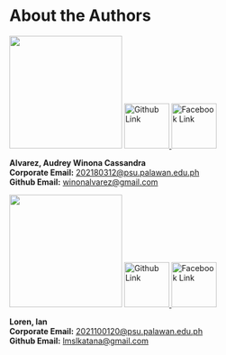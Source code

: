 # About the Authors

<img src="https://avatars.githubusercontent.com/u/179007837?s=400&u=42b2e4fbca008ec6e7a74fc4a7a817e590917918&v=4" width="200">

<a href="https://github.com/usernamewin">
    <img src="https://github.com/gauravghongde/social-icons/blob/master/PNG/Color/Github.png?raw=true" alt="Github Link" width="80">
</a>
<a href="https://www.facebook.com/winavrz">
    <img src="https://github.com/gauravghongde/social-icons/blob/master/PNG/Color/Facebook.png?raw=true" alt="Facebook Link" width="80">
</a>

**Alvarez, Audrey Winona Cassandra**  
**Corporate Email:** 202180312@psu.palawan.edu.ph  
**Github Email:** winonalvarez@gmail.com

<img src="https://avatars.githubusercontent.com/u/179795344?v=4" width="200">

<a href="https://github.com/urthemang">
    <img src="https://github.com/gauravghongde/social-icons/blob/master/PNG/Color/Github.png?raw=true" alt="Github Link" width="80">
</a>
<a href="https://www.facebook.com/Yanyanlrn">
    <img src="https://github.com/gauravghongde/social-icons/blob/master/PNG/Color/Facebook.png?raw=true" alt="Facebook Link" width="80">
</a>

**Loren, Ian**  
**Corporate Email:** 2021100120@psu.palawan.edu.ph  
**Github Email:** lmslkatana@gmail.com